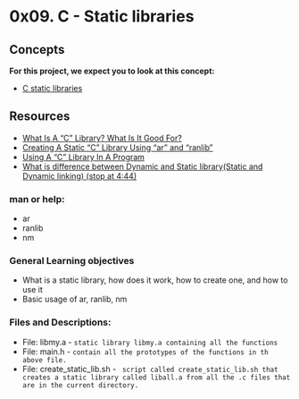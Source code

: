 # 0x09. C - Static libraries

## Concepts
**For this project, we expect you to look at this concept:**
- [C static libraries](./C_static_libraries.pdf)
  
## Resources
- [What Is A “C” Library? What Is It Good For?](https://docencia.ac.upc.edu/FIB/USO/Bibliografia/unix-c-libraries.html)
- [Creating A Static “C” Library Using “ar” and “ranlib”](https://docencia.ac.upc.edu/FIB/USO/Bibliografia/unix-c-libraries.html)
- [Using A “C” Library In A Program](https://docencia.ac.upc.edu/FIB/USO/Bibliografia/unix-c-libraries.html)
- [What is difference between Dynamic and Static library(Static and Dynamic linking) (stop at 4:44)](https://www.youtube.com/watch?v=eW5he5uFBNM)

### man or help:

- ar
- ranlib
- nm
  
### General Learning objectives

* What is a static library, how does it work, how to create one, and how to use it
* Basic usage of ar, ranlib, nm
  
### Files and Descriptions:
- File: libmy.a - `static library libmy.a containing all the functions`
- File: main.h - `contain all the prototypes of the functions in th above file.`
- File: create_static_lib.sh - ` script called create_static_lib.sh that creates a static library called liball.a from all the .c files that are in the current directory.`
  